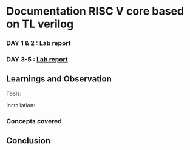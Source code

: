 # Documentation  RISC V core based on TL verilog 

### DAY 1 & 2 : [Lab report](https://github.com/RISCV-MYTH-WORKSHOP/riscv_myth_workshop_nov22-amrithHN/tree/master/Day2)

### DAY 3-5 : [Lab report](https://github.com/RISCV-MYTH-WORKSHOP/riscv_myth_workshop_nov22-amrithHN/tree/master/Day3_5)


## Learnings and Observation
Tools:

Installation:

### Concepts covered


## Conclusion
